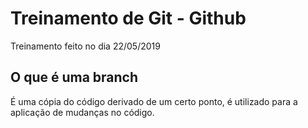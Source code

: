 # Treinamento de Git - Github

Treinamento feito no dia 22/05/2019

## O que é uma branch 
 É uma cópia do código derivado de um certo ponto, é utilizado para a aplicação de mudanças no código.